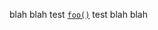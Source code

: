 blah blah
test [`foo()`][__link0] test
blah blah

 [__cargo_doc2readme_dependencies_info]: ggGkYW0BYXSEG4Y_aNIvScI-G-EsPsQWHGmyGx7Yk486in34G9qox2F54_uTYXKEGzN7iaIEruurG-tG73MWCBFuG6qctIj_DuY6Gwgre5QbzG5fYWSBg2dmbi1saW5rZTAuMC4wZ2ZuX2xpbms
 [__link0]: https://docs.rs/fn-link/latest/fn_link/?search=foo
